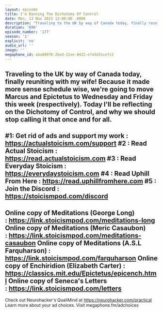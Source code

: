 ```yaml
---
layout: episode
title: I'm Banning The Dichotomy Of Control
date: Mon, 13 Nov 2023 13:00:00 -0000
description: "Traveling to the UK by way of Canada today, finally reuniting with my wife! Because it made more sense schedule wise, we're going to move Marcus and Epictetus to Wednesday and Friday this week (respectively). Today I'll be reflecting on the Dichotomy of Control, and why we should stop calling it that once and for all.\n--\n#1: Get rid of ads and support my work : https://actualstoicism.com/support\n#2 : Read Actual Stoicism : https://read.actualstoicism.com\n#3 : Read Everyday Stoicism : https://everydaystoicism.com\n#4 : Read Uphill From Here : https://read.uphillfromhere.com\n#5 : Join the Discord : https://stoicismpod.com/discord\n--\nOnline copy of Meditations (George Long) :\_https://link.stoicismpod.com/meditations-long\nOnline copy of Meditations (Meric Casaubon) :\_https://link.stoicismpod.com/meditations-casaubon\nOnline copy of Meditations (A.S.L Farquharson) : https://link.stoicismpod.com/farquharson\nOnline copy of Enchiridion (Elizabeth Carter) : https://classics.mit.edu/Epictetus/epicench.html\nOnline copy of Seneca's Letters :\_https://link.stoicismpod.com/letters\n--\nCheck out Neurohacker's QualiMind at https://neurohacker.com/practical\nLearn more about your ad choices. Visit megaphone.fm/adchoices"
duration: '890'
episode_number: '177'
season: '1'
explicit: 'no'
audio_url: ''
image: ''
megaphone_id: aba88978-2bed-11ee-8412-e7a5d31ce7c2
---
```


Traveling to the UK by way of Canada today, finally reuniting with my wife! Because it made more sense schedule wise, we're going to move Marcus and Epictetus to Wednesday and Friday this week (respectively). Today I'll be reflecting on the Dichotomy of Control, and why we should stop calling it that once and for all.
--
#1: Get rid of ads and support my work : https://actualstoicism.com/support
#2 : Read Actual Stoicism : https://read.actualstoicism.com
#3 : Read Everyday Stoicism : https://everydaystoicism.com
#4 : Read Uphill From Here : https://read.uphillfromhere.com
#5 : Join the Discord : https://stoicismpod.com/discord
--
Online copy of Meditations (George Long) : https://link.stoicismpod.com/meditations-long
Online copy of Meditations (Meric Casaubon) : https://link.stoicismpod.com/meditations-casaubon
Online copy of Meditations (A.S.L Farquharson) : https://link.stoicismpod.com/farquharson
Online copy of Enchiridion (Elizabeth Carter) : https://classics.mit.edu/Epictetus/epicench.html
Online copy of Seneca's Letters : https://link.stoicismpod.com/letters
--
Check out Neurohacker's QualiMind at https://neurohacker.com/practical
Learn more about your ad choices. Visit megaphone.fm/adchoices